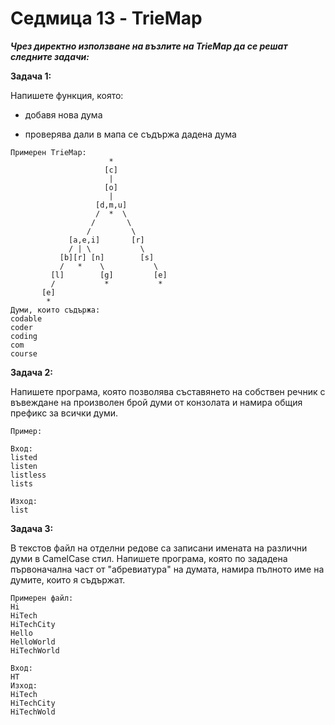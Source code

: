 # Седмица 13 - TrieMap

***Чрез директно използване на възлите на TrieMap да се решат следните задачи:***

**Задача 1:**

Напишете функция, която:

- добавя нова дума

- проверява дали в мапа се съдържа дадена дума

```
Примерен TrieMap:
                      *
                     [c]                                       
                      |                                     
                     [o]                                     
                      |                                   
                   [d,m,u]                                     
                   /  *  \                              
                  /       \                                   
                 /         \                                        
             [a,e,i]       [r]                                         
             / | \           \                                        
           [b][r] [n]        [s]                                             
           /   *    \           \                                          
         [l]        [g]         [e]                                     
         /           *           *                                     
       [e]                                                                                                                        
        *  
Думи, които съдържа:
codable
coder
coding
com
course
```

**Задача 2:**

Напишете програма, която позволява съставянето на собствен речник с въвеждане на произволен брой думи от конзолата и намира общия префикс за всички думи.

```
Пример:

Вход:
listed
listen
listless
lists

Изход:
list
```

**Задача 3:**

В текстов файл на отделни редове са записани имената на различни думи в CamelCase стил. Напишете програма, която по зададена първоначална част от "абревиатура" на думата, намира пълното име на думите, които я съдържат.

```
Примерен файл:
Hi
HiTech
HiTechCity
Hello
HelloWorld
HiTechWorld

Вход: 
HT
Изход:
HiTech
HiTechCity
HiTechWold
```
